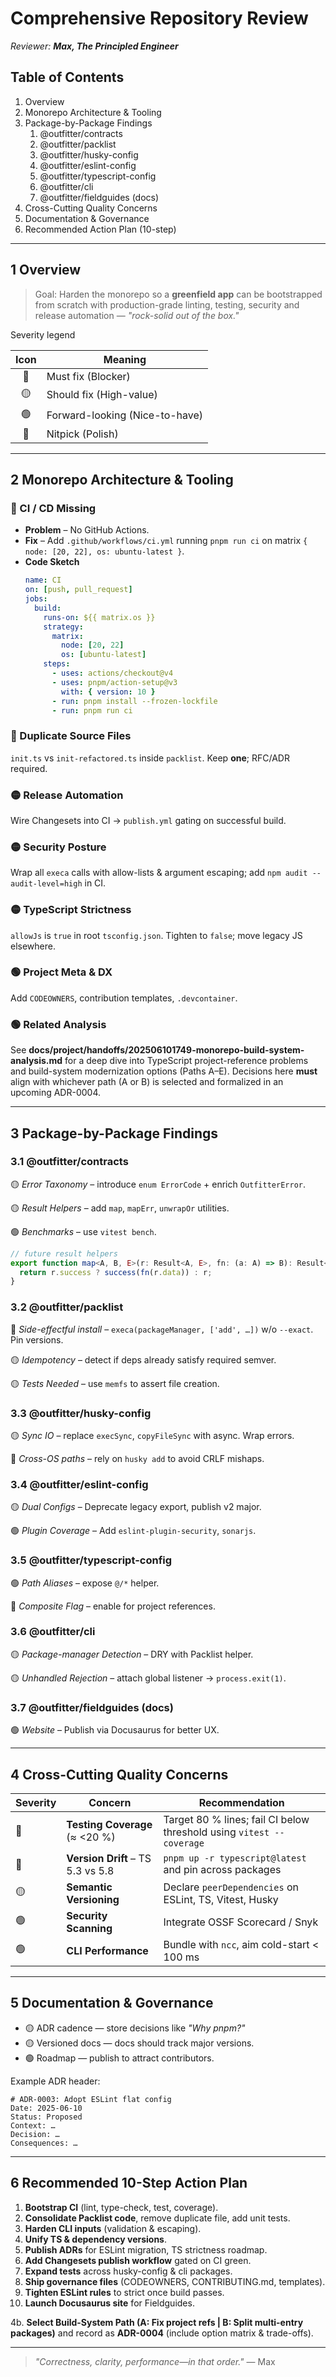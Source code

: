 # Comprehensive Repository Review

_Reviewer: **Max, The Principled Engineer**_

## Table of Contents

1. Overview
2. Monorepo Architecture & Tooling
3. Package-by-Package Findings
   1. @outfitter/contracts
   2. @outfitter/packlist
   3. @outfitter/husky-config
   4. @outfitter/eslint-config
   5. @outfitter/typescript-config
   6. @outfitter/cli
   7. @outfitter/fieldguides (docs)
4. Cross-Cutting Quality Concerns
5. Documentation & Governance
6. Recommended Action Plan (10-step)

---

## 1 Overview

> Goal: Harden the monorepo so a **greenfield app** can be bootstrapped from scratch with production-grade linting, testing, security and release automation — _"rock-solid out of the box."_

Severity legend

| Icon | Meaning                        |
| :--: | ------------------------------ |
|  🔴  | Must fix (Blocker)             |
|  🟡  | Should fix (High-value)        |
|  🟢  | Forward-looking (Nice-to-have) |
|  🔵  | Nitpick (Polish)               |

---

## 2 Monorepo Architecture & Tooling

### 🔴 CI / CD Missing

- **Problem** – No GitHub Actions.
- **Fix** – Add `.github/workflows/ci.yml` running `pnpm run ci` on matrix `{ node: [20, 22], os: ubuntu-latest }`.
- **Code Sketch**
  ```yaml
  name: CI
  on: [push, pull_request]
  jobs:
    build:
      runs-on: ${{ matrix.os }}
      strategy:
        matrix:
          node: [20, 22]
          os: [ubuntu-latest]
      steps:
        - uses: actions/checkout@v4
        - uses: pnpm/action-setup@v3
          with: { version: 10 }
        - run: pnpm install --frozen-lockfile
        - run: pnpm run ci
  ```

### 🔴 Duplicate Source Files

`init.ts` vs `init-refactored.ts` inside `packlist`. Keep **one**; RFC/ADR required.

### 🟡 Release Automation

Wire Changesets into CI → `publish.yml` gating on successful build.

### 🟡 Security Posture

Wrap all `execa` calls with allow-lists & argument escaping; add `npm audit --audit-level=high` in CI.

### 🟡 TypeScript Strictness

`allowJs` is `true` in root `tsconfig.json`. Tighten to `false`; move legacy JS elsewhere.

### 🟢 Project Meta & DX

Add `CODEOWNERS`, contribution templates, `.devcontainer`.

### 🟢 Related Analysis

See **docs/project/handoffs/202506101749-monorepo-build-system-analysis.md** for a deep dive into TypeScript project-reference problems and build-system modernization options (Paths A–E). Decisions here **must** align with whichever path (A or B) is selected and formalized in an upcoming ADR-0004.

---

## 3 Package-by-Package Findings

### 3.1 @outfitter/contracts

🟡 _Error Taxonomy_ – introduce `enum ErrorCode` + enrich `OutfitterError`.

🟡 _Result Helpers_ – add `map`, `mapErr`, `unwrapOr` utilities.

🟢 _Benchmarks_ – use `vitest bench`.

```typescript
// future result helpers
export function map<A, B, E>(r: Result<A, E>, fn: (a: A) => B): Result<B, E> {
  return r.success ? success(fn(r.data)) : r;
}
```

### 3.2 @outfitter/packlist

🔴 _Side-effectful install_ – `execa(packageManager, ['add', …])` w/o `--exact`. Pin versions.

🟡 _Idempotency_ – detect if deps already satisfy required semver.

🟡 _Tests Needed_ – use `memfs` to assert file creation.

### 3.3 @outfitter/husky-config

🟡 _Sync IO_ – replace `execSync`, `copyFileSync` with async. Wrap errors.

🔵 _Cross-OS paths_ – rely on `husky add` to avoid CRLF mishaps.

### 3.4 @outfitter/eslint-config

🟡 _Dual Configs_ – Deprecate legacy export, publish v2 major.

🟢 _Plugin Coverage_ – Add `eslint-plugin-security`, `sonarjs`.

### 3.5 @outfitter/typescript-config

🟢 _Path Aliases_ – expose `@/*` helper.

🔵 _Composite Flag_ – enable for project references.

### 3.6 @outfitter/cli

🟡 _Package-manager Detection_ – DRY with Packlist helper.

🟡 _Unhandled Rejection_ – attach global listener → `process.exit(1)`.

### 3.7 @outfitter/fieldguides (docs)

🟢 _Website_ – Publish via Docusaurus for better UX.

---

## 4 Cross-Cutting Quality Concerns

| Severity | Concern                           | Recommendation                                                       |
| -------- | --------------------------------- | -------------------------------------------------------------------- |
| 🔴       | **Testing Coverage** (≈ <20 %)    | Target 80 % lines; fail CI below threshold using `vitest --coverage` |
| 🔴       | **Version Drift** – TS 5.3 vs 5.8 | `pnpm up -r typescript@latest` and pin across packages               |
| 🟡       | **Semantic Versioning**           | Declare `peerDependencies` on ESLint, TS, Vitest, Husky              |
| 🟢       | **Security Scanning**             | Integrate OSSF Scorecard / Snyk                                      |
| 🟢       | **CLI Performance**               | Bundle with `ncc`, aim cold-start < 100 ms                           |

---

## 5 Documentation & Governance

- 🟡 ADR cadence — store decisions like _"Why pnpm?"_
- 🟡 Versioned docs — docs should track major versions.
- 🟢 Roadmap — publish to attract contributors.

Example ADR header:

```text
# ADR-0003: Adopt ESLint flat config
Date: 2025-06-10
Status: Proposed
Context: …
Decision: …
Consequences: …
```

---

## 6 Recommended 10-Step Action Plan

1. **Bootstrap CI** (lint, type-check, test, coverage).
2. **Consolidate Packlist code**, remove duplicate file, add unit tests.
3. **Harden CLI inputs** (validation & escaping).
4. **Unify TS & dependency versions**.
5. **Publish ADRs** for ESLint migration, TS strictness roadmap.
6. **Add Changesets publish workflow** gated on CI green.
7. **Expand tests** across husky-config & cli packages.
8. **Ship governance files** (CODEOWNERS, CONTRIBUTING.md, templates).
9. **Tighten ESLint rules** to strict once build passes.
10. **Launch Docusaurus site** for Fieldguides.

4b. **Select Build-System Path (A: Fix project refs | B: Split multi-entry packages)** and record as **ADR-0004** (include option matrix & trade-offs).

---

> _"Correctness, clarity, performance—in that order."_ — Max
